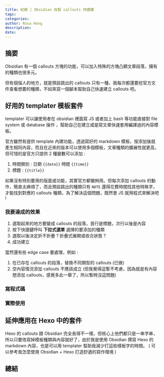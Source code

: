 ```yaml
---
title: 紀錄 | Obsidian 自製 callouts 快捷鍵
tags:
categories: 
author: Rosa Hong
description:
date: 
---
```

## 摘要
Obsidian 有一個 callouts 方塊的功能，可以加入特殊的方塊凸顯文章段落，擁有的種類也很多元。

但有個惱人的地方，就是預設跳出的 callouts 只有一種，我每次都還要挖官方文件查看想要的種類，不如來寫一個腳本幫助自己快速建立 callouts 吧。

<!-- more -->

## 好用的 templater 模板套件
templater 可以讓使用者在 obsidian 裡面寫 JS 或者加上 bash 等功能直接對 file system 或 database 操作 ，幫助自己在建立或是寫文章快速套用編譯過的內容模板。

官方雖然有提供 template 內建功能，透過寫好的 markdown 模板，按添加後就產生相同內容，而且在近來的版本可以使用多個模板，文章種類的擴展性就更高，但可惜的是官方只提供 2 種變數可以添加 : 
1. 時間類別 :  日期 `{{date}}` 時間 `{{time}}`
2. 標題 : `{{title}}`

如果沒有特別要用的版面或功能，其實官方都蠻夠用。但每次添加 callouts 的動作，簡直太麻煩了，而且預設跳出的種類只有 `NOTE` 還得花費時間找其他特殊字，才能找到對應的 callouts 種類，為了解決這個問題，既然會 JS 就用程式來解決吧 !

###  我要達成的效果
1. 選取起來的地方要變成 callouts 的段落，首行是標題，次行以後是內容
2. 按下快捷鍵呼叫 **下拉式選單** 選擇的要添加的種類
3. 選取以後決定折不折疊 ? 折疊式展開或收合狀態 ?
4. 成功建立

當然還有些 edge case 要處理，例如 : 
1. 在已存在 callouts 的段落，替換不同類型的 callouts (已做)
2. 空內容情況添加 callouts 不應該成立 (但我覺得這暫不考慮，因為就是有內容想添加 callouts，感覺多此一舉了，所以暫時沒這問題)

### 寫程式碼


### 實際使用


## 延伸應用在 Hexo 中的套件
Hexo 的 callouts 跟 Obsidian 完全長得不一樣，但核心上他們都只是一串字串，所以只要改寫掉模板種類與內容就好了，由於我是使用 Obsidian 撰寫 Hexo 的 markdown 內容，也是可以用 templater 幫助我減少打這些樣板字的時間。 ( 可以參考我怎麼使用 Obsidian + Hexo 打造舒適的寫作環境 )

## 總結